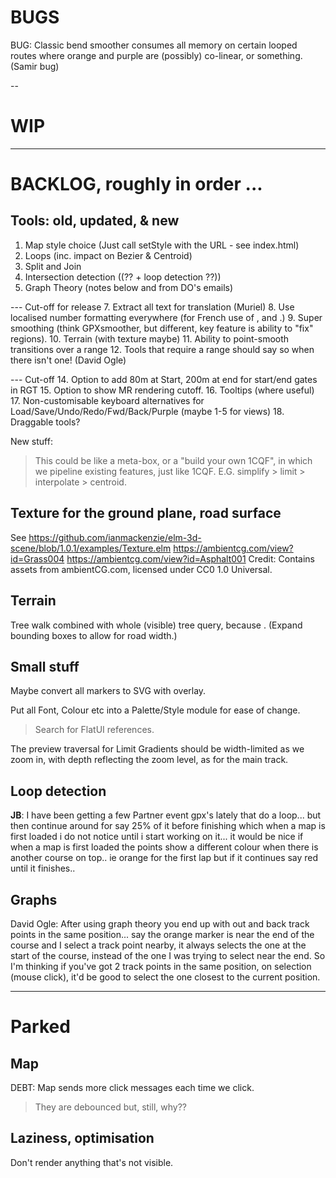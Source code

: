 
# BUGS

BUG: Classic bend smoother consumes all memory on certain looped routes where
     orange and purple are (possibly) co-linear, or something. (Samir bug)

--

# WIP

---

# BACKLOG, roughly in order ...

## Tools: old, updated, & new

1. Map style choice (Just call setStyle with the URL - see index.html)
2. Loops (inc. impact on Bezier & Centroid)
3. Split and Join
4. Intersection detection ((?? + loop detection ??))
5. Graph Theory (notes below and from DO's emails)

--- Cut-off for release
7. Extract all text for translation (Muriel)
8. Use localised number formatting everywhere (for French use of , and .)
9. Super smoothing  (think GPXsmoother, but different, key feature is ability to "fix" regions).
10. Terrain (with texture maybe)
11. Ability to point-smooth transitions over a range
12. Tools that require a range should say so when there isn't one! (David Ogle)

--- Cut-off
14. Option to add 80m at Start, 200m at end for start/end gates in RGT
15. Option to show MR rendering cutoff.
16. Tooltips (where useful)
17. Non-customisable keyboard alternatives for Load/Save/Undo/Redo/Fwd/Back/Purple (maybe 1-5 for views)
18. Draggable tools?

New stuff:
> This could be like a meta-box, or a "build your own 1CQF", in which
> we pipeline existing features, just like 1CQF.
> E.G. simplify > limit > interpolate > centroid.

## Texture for the ground plane, road surface

See https://github.com/ianmackenzie/elm-3d-scene/blob/1.0.1/examples/Texture.elm
https://ambientcg.com/view?id=Grass004
https://ambientcg.com/view?id=Asphalt001
Credit: Contains assets from ambientCG.com, licensed under CC0 1.0 Universal.

## Terrain

Tree walk combined with whole (visible) tree query, because <track loops>.
(Expand bounding boxes to allow for road width.)

## Small stuff

Maybe convert all markers to SVG with overlay.

Put all Font, Colour etc into a Palette/Style module for ease of change.
> Search for FlatUI references.
 
The preview traversal for Limit Gradients should be width-limited as we zoom in,
with depth reflecting the zoom level, as for the main track.

## Loop detection

**JB**: I have been getting a few Partner event gpx's lately that do a loop... but then continue around for say 25% of it before finishing which when a map is first loaded i do not notice until i start working on it... it would be nice if when a map is first loaded the points show a different colour when there is another course on top.. ie orange for the first lap but if it continues say red until it finishes..

## Graphs

David Ogle: After using graph theory you end up with out and back track points in the same position... say the orange marker is near the end of the course and I select a track point nearby, it always selects the one at the start of the course, instead of the one I was trying to select near the end. So I'm thinking if you've got 2 track points in the same position, on selection (mouse click), it'd be good to select the one closest to the current position.


---

# Parked

## Map

DEBT: Map sends more click messages each time we click.
> They are debounced but, still, why??

## Laziness, optimisation

Don't render anything that's not visible.
